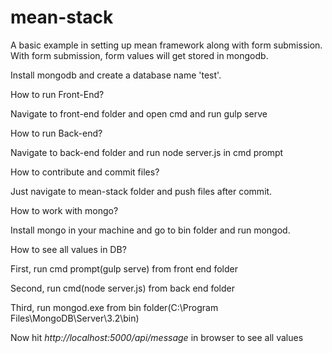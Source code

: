 # mean-stack
A basic example in setting up mean framework along with form submission. With form submission, form values will get stored in mongodb.

Install mongodb and create a database name 'test'.


How to run Front-End?

Navigate to front-end folder and open cmd and run gulp serve

How to run Back-end?

Navigate to back-end folder and run node server.js in cmd prompt

How to contribute and commit files?

Just navigate to mean-stack folder and push files after commit.

How to work with mongo?

Install mongo in your machine and go to bin folder and run mongod.

How to see all values in DB?

First, run cmd prompt(gulp serve) from front end folder

Second, run cmd(node server.js) from back end folder

Third, run mongod.exe from bin folder(C:\Program Files\MongoDB\Server\3.2\bin)

Now hit *http://localhost:5000/api/message* in browser to see all values
